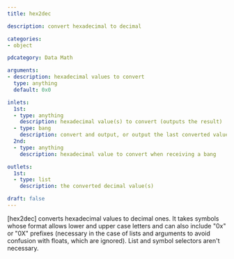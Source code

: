 ```yaml
---
title: hex2dec

description: convert hexadecimal to decimal

categories:
- object

pdcategory: Data Math

arguments:
- description: hexadecimal values to convert
  type: anything
  default: 0x0

inlets:
  1st:
  - type: anything
    description: hexadecimal value(s) to convert (outputs the result)
  - type: bang
    description: convert and output, or output the last converted value(s)
  2nd:
  - type: anything
    description: hexadecimal value to convert when receiving a bang

outlets:
  1st:
  - type: list
    description: the converted decimal value(s)

draft: false
---
```


[hex2dec] converts hexadecimal values to decimal ones. It takes symbols whose format allows lower and upper case letters and can also include "0x" or "0X" prefixes (necessary in the case of lists and arguments to avoid confusion with floats, which are ignored). List and symbol selectors aren't necessary.

